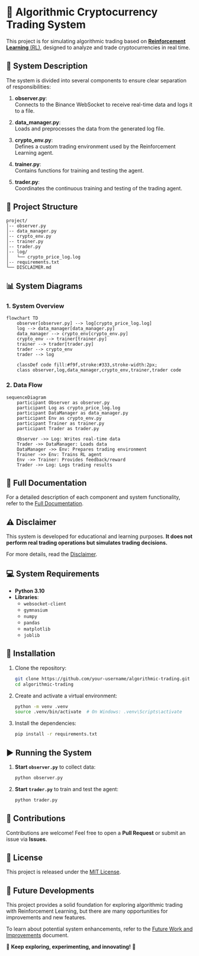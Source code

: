 # 🚀 **Algorithmic Cryptocurrency Trading System**

This project is for simulating algorithmic trading based on [**Reinforcement Learning** (RL)](reinforcement_learning.md), designed to analyze and trade cryptocurrencies in real time.

## 📝 **System Description**

The system is divided into several components to ensure clear separation of responsibilities:

1. **observer.py**:  
   Connects to the Binance WebSocket to receive real-time data and logs it to a file.

2. **data_manager.py**:  
   Loads and preprocesses the data from the generated log file.

3. **crypto_env.py**:  
   Defines a custom trading environment used by the Reinforcement Learning agent.

4. **trainer.py**:  
   Contains functions for training and testing the agent.

5. **trader.py**:  
   Coordinates the continuous training and testing of the trading agent.

## 📂 **Project Structure**

```
project/
│-- observer.py
│-- data_manager.py
│-- crypto_env.py
│-- trainer.py
│-- trader.py
│-- log/
│   └── crypto_price_log.log
│-- requirements.txt
└── DISCLAIMER.md
```

## 📊 **System Diagrams**

### 1. **System Overview**

```mermaid
flowchart TD
    observer[observer.py] --> log[crypto_price_log.log]
    log --> data_manager[data_manager.py]
    data_manager --> crypto_env[crypto_env.py]
    crypto_env --> trainer[trainer.py]
    trainer --> trader[trader.py]
    trader --> crypto_env
    trader --> log

    classDef code fill:#f9f,stroke:#333,stroke-width:2px;
    class observer,log,data_manager,crypto_env,trainer,trader code
```

### 2. **Data Flow**

```mermaid
sequenceDiagram
    participant Observer as observer.py
    participant Log as crypto_price_log.log
    participant DataManager as data_manager.py
    participant Env as crypto_env.py
    participant Trainer as trainer.py
    participant Trader as trader.py

    Observer ->> Log: Writes real-time data
    Trader ->> DataManager: Loads data
    DataManager ->> Env: Prepares trading environment
    Trainer ->> Env: Trains RL agent
    Env ->> Trainer: Provides feedback/reward
    Trader ->> Log: Logs trading results
```

## 📖 **Full Documentation**

For a detailed description of each component and system functionality, refer to the [Full Documentation](project_documentation.md).

## ⚠️ **Disclaimer**

This system is developed for educational and learning purposes. **It does not perform real trading operations but simulates trading decisions.**

For more details, read the [Disclaimer](DISCLAIMER.md).

## 💻 **System Requirements**

- **Python 3.10**
- **Libraries**:
  - `websocket-client`
  - `gymnasium`
  - `numpy`
  - `pandas`
  - `matplotlib`
  - `joblib`

## 🚀 **Installation**

1. Clone the repository:

   ```bash
   git clone https://github.com/your-username/algorithmic-trading.git
   cd algorithmic-trading
   ```

2. Create and activate a virtual environment:

   ```bash
   python -m venv .venv
   source .venv/bin/activate  # On Windows: .venv\Scripts\activate
   ```

3. Install the dependencies:

   ```bash
   pip install -r requirements.txt
   ```

## ▶️ **Running the System**

1. **Start `observer.py`** to collect data:

   ```bash
   python observer.py
   ```

2. **Start `trader.py`** to train and test the agent:

   ```bash
   python trader.py
   ```

## 🤝 **Contributions**

Contributions are welcome! Feel free to open a **Pull Request** or submit an issue via **Issues**.

## 📜 **License**

This project is released under the [MIT License](LICENSE.md).

## 🌱 **Future Developments**

This project provides a solid foundation for exploring algorithmic trading with Reinforcement Learning, but there are many opportunities for improvements and new features.

To learn about potential system enhancements, refer to the [Future Work and Improvements](future_work.md) document.

🚀 **Keep exploring, experimenting, and innovating!** 🚀
